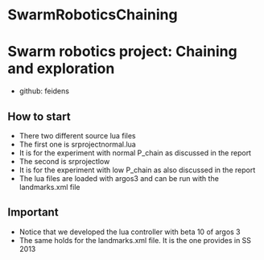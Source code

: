 SwarmRoboticsChaining
=====================



# Swarm robotics project: Chaining and exploration

* github: feidens



## How to start

* There two different source lua files
* The first one is srprojectnormal.lua
* It is for the experiment with normal P_chain as discussed in the report
* The second is srprojectlow
* It is for the experiment with low P_chain as also discussed in the report
* The lua files are loaded with argos3 and can be run with the landmarks.xml file


## Important
* Notice that we developed the lua controller with beta 10 of argos 3
* The same holds for the landmarks.xml file. It is the one provides in SS 2013
